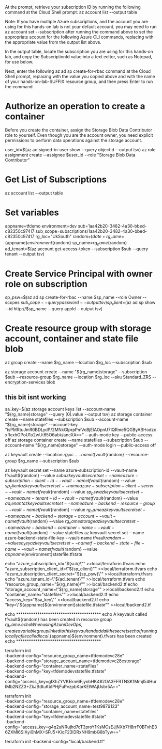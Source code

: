 

At the prompt, retrieve your subscription ID by running the following command at the Cloud Shell prompt:
az account list --output table

Note: If you have multiple Azure subscriptions, and the account you are using for this hands-on lab is not your default account, you may need to run az account set --subscription <your-subscription-id> after running the command above to set the appropriate account for the following Azure CLI commands, replacing <your-subscription-id> with the appropriate value from the output list above.

In the output table, locate the subscription you are using for this hands-on lab, and copy the SubscriptionId value into a text editor, such as Notepad, for use below.

Next, enter the following az ad sp create-for-rbac command at the Cloud Shell prompt, replacing <your-subscription-id> with the value you copied above and <your-resource-group-name> with the name of your hands-on-lab-SUFFIX resource group, and then press Enter to run the command.

# Authorize an operation to create a container
Before you create the container, assign the Storage Blob Data Contributor role to yourself. Even though you are the account owner, you need explicit permissions to perform data operations against the storage account.

user_id=$(az ad signed-in-user show --query objectId --output tsv)
az role assignment create --assignee $user_id --role "Storage Blob Data Contributor" 


# Get List of Subscriptions
az account list --output table

# Set variables
appname=tfdemo
environment=dev
sub=1aa42b20-3482-4a30-bbed-c82350c97417
sub_scope=subscriptions/1aa42b20-3482-4a30-bbed-c82350c97417
rg_loc="UkSouth"
random=$(date +%s%N | md5sum | cut -c1-4)
rg_name=${appname}${environment}${random}
sp_name=${rg_name}${random}
ad_tenant=$(az account get-access-token --subscription $sub --query tenant --output tsv)

# Create Service Principal with owner role on subscription
sp_psw=$(az ad sp create-for-rbac --name $sp_name --role Owner --scopes $sub_scope --query password --output tsv)
sp_client=$(az ad sp show --id http://$sp_name --query appId --output tsv)

# Create resource group with storage account, container and state file blob
az group create --name $rg_name --location $rg_loc --subscription $sub

az storage account create --name "${rg_name}storage" --subscription $sub --resource-group $rg_name --location $rg_loc --sku Standard_ZRS --encryption-services blob

## this bit isnt working
sa_key=$(az storage account keys list --account-name "${rg_name}storage" --query [0].value --output tsv)
 az storage container create --name statefiles --subscription $sub --account-name "${rg_name}storage" --account-key "isPMRtuJmR0BDLydP/2MNkGIprpPmVoBjEIAOpnU7lQRme5QGByABHodzoxRexhOPoU1o2wUt65O6abk/ancXA==" --auth-mode key --public-access off 
az storage container create --name statefiles --subscription $sub --account-name "${rg_name}storage" --auth-mode login --public-access off 
 
az keyvault create --location $rg_loc --name tfvault${random} --resource-group $rg_name --subscription $sub

az keyvault secret set --name azure-subscription-id --vault-name tfvault${random} --value $sub
az keyvault secret set --name azure-subscription-client-id --vault-name tfvault${random} --value $sp_client
az keyvault secret set --name azure-subscription-client-secret --vault-name tfvault${random} --value $sp_psw
az keyvault secret set --name azure-tenant-id --vault-name tfvault${random} --value $ad_tenant
az keyvault secret set --name azure-backend-resource-group --vault-name tfvault${random} --value $rg_name
az keyvault secret set --name azure-backend-storage-account --vault-name tfvault${random} --value ${rg_name}storage
az keyvault secret set --name azure-backend-container-name --vault-name tfvault${random} --value statefiles
az keyvault secret set --name azure-backend-state-file-key --vault-name tfvault${random} --value sa_key
az keyvault secret set --name tf-backend-state-file-name --vault-name tfvault${random} --value ${appname}${environment}statefile.tfstate

echo "azure_subscription_id=\"${sub}\"" >>local/terraform.tfvars
echo "azure_subscription_client_id=\"${sp_client}\"" >>local/terraform.tfvars
echo "azure_subscription_client_secret=\"${sp_psw}\"" >>local/terraform.tfvars
echo "azure_tenant_id=\"${ad_tenant}\"" >>local/terraform.tfvars
echo "resource_group_name=\"${rg_name}\"" >>local/backend2.tf
echo "storage_account_name=\"${rg_name}storage\"" >>local/backend2.tf
echo "container_name=\"statefiles\"" >>local/backend2.tf
echo "access_key=\"$sa_key\"" >>local/backend2.tf
echo "key=\"${appname}${environment}statefile.tfstate\"" >>local/backend2.tf


echo  ****************************************
echo  A keyvault called tfvault${random} has been created in resource group ${rg_name}. 
echo  When using Azure DevOps, create a variable group linked to this keyvault and add all the secrets 
echo  If running locally a file called local.${appname}${environment}.tfvars has been created
echo  ****************************************





terraform init \
    -backend-config="resource_group_name=tfdemodevc28e" \
    -backend-config="storage_account_name=tfdemodevc28estorage" \
    -backend-config="container_name=statefiles" \
    -backend-config="key=tfdemodevstatefile.tfstate" \
    -backend-config="access_key=gIXhZYVKEkm6FjyobHK482OA3FFRTNSK1MmjI54HurIMb2NZZ3+ZkJBdtuKblPHjFuPvzpbKarKEIWAjUsbr5A=="

terraform init \
    -backend-config="resource_group_name=tfdemodevc28e" \
    -backend-config="storage_account_name=test9876123" \
    -backend-config="container_name=statefiles" \
    -backend-config="key=tfdemodevstatefile.tfstate" \
    -backend-config="access_key=g4q2uNRujhd7cT3proY1KsMCsEJjNXb7H8rrF0BTvhE36ZXMl6SlXyi0hMX+SPJ5+KiqF23IDRxNH9mbG8bTyw=="




terraform init -backend-config="local/backend.tf" 

